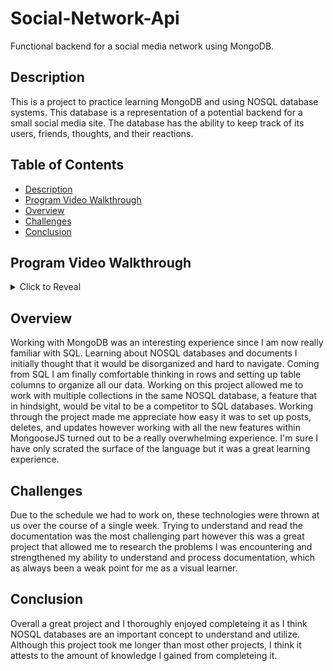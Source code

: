 # Social-Network-Api
Functional backend for a social media network using MongoDB.

## Description
This is a project to practice learning MongoDB and using NOSQL database systems. This database is a representation of a potential backend for a small social media site. The database has the ability to keep track of its users, friends, thoughts, and their reactions.


## Table of Contents
- [Description](#description)
- [Program Video Walkthrough](#program-video-walkthrough)
- [Overview](#overview)
- [Challenges](#challenges)
- [Conclusion](#conclusion)

## Program Video Walkthrough

<details>
<summary>Click to Reveal</summary>

[Click](https://jonathan6.github.io/Weather-Dashboard/) to be redirected to the video!

</details>

## Overview

Working with MongoDB was an interesting experience since I am now really familiar with SQL. Learning about NOSQL databases and documents I initially thought that it would be disorganized and hard to navigate. Coming from SQL I am finally comfortable thinking in rows and setting up table columns to organize all our data. Working on this project allowed me to work with multiple collections in the same NOSQL database, a feature that in hindsight, would be vital to be a competitor to SQL databases. Working through the project made me appreciate how easy it was to set up posts, deletes, and updates however working with all the new features within MongooseJS turned out to be a really overwhelming experience. I'm sure I have only scrated the surface of the language but it was a great learning experience.


## Challenges

Due to the schedule we had to work on, these technologies were thrown at us over the course of a single week. 
Trying to understand and read the documentation was the most challenging part 
however this was a great project that allowed me to research the problems I was encountering and strengthened my ability to understand and process documentation, which as always been a weak point for me as a visual learner.


## Conclusion
Overall a great project and I thoroughly enjoyed completeing it as I think NOSQL databases are an important concept to understand and utilize. Although this project took me longer than most other projects, I think it attests to the amount of knowledge I gained from completeing it.